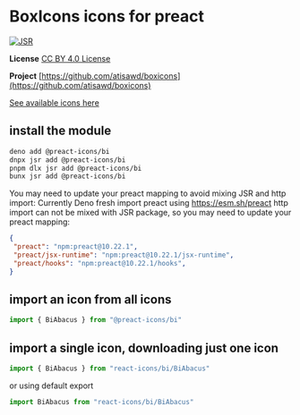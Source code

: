 # BoxIcons icons for preact

[![JSR](https://jsr.io/badges/@preact-icons/bi)](https://jsr.io/@preact-icons/bi)

**License** [CC BY 4.0 License](https://github.com/atisawd/boxicons/blob/master/LICENSE)

**Project** [https://github.com/atisawd/boxicons](https://github.com/atisawd/boxicons)

[See available icons here](https://react-icons.deno.dev/bi)

## install the module

```bash
deno add @preact-icons/bi
dnpx jsr add @preact-icons/bi
pnpm dlx jsr add @preact-icons/bi
bunx jsr add @preact-icons/bi
```

You may need to update your preact mapping to avoid mixing JSR and http import:
Currently Deno fresh import preact using https://esm.sh/preact http import can not be mixed with JSR package, so you may need to update your preact mapping:
```json
{
 "preact": "npm:preact@10.22.1",
 "preact/jsx-runtime": "npm:preact@10.22.1/jsx-runtime",
 "preact/hooks": "npm:preact@10.22.1/hooks",
}
```

## import an icon from all icons

```ts
import { BiAbacus } from "@preact-icons/bi"
```

## import a single icon, downloading just one icon

```ts
import { BiAbacus } from "react-icons/bi/BiAbacus"
```

or using default export

```ts
import BiAbacus from "react-icons/bi/BiAbacus"
```
